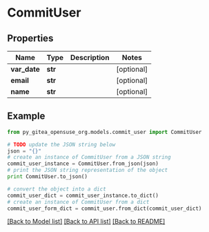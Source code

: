 # CommitUser


## Properties

Name | Type | Description | Notes
------------ | ------------- | ------------- | -------------
**var_date** | **str** |  | [optional] 
**email** | **str** |  | [optional] 
**name** | **str** |  | [optional] 

## Example

```python
from py_gitea_opensuse_org.models.commit_user import CommitUser

# TODO update the JSON string below
json = "{}"
# create an instance of CommitUser from a JSON string
commit_user_instance = CommitUser.from_json(json)
# print the JSON string representation of the object
print CommitUser.to_json()

# convert the object into a dict
commit_user_dict = commit_user_instance.to_dict()
# create an instance of CommitUser from a dict
commit_user_form_dict = commit_user.from_dict(commit_user_dict)
```
[[Back to Model list]](../README.md#documentation-for-models) [[Back to API list]](../README.md#documentation-for-api-endpoints) [[Back to README]](../README.md)


